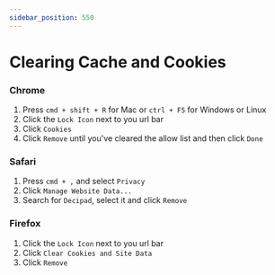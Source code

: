 ```yaml
---
sidebar_position: 550
---
```


# Clearing Cache and Cookies

### Chrome
1. Press `cmd + shift + R` for Mac or `ctrl + F5` for Windows or Linux
2. Click the `Lock Icon` next to you url bar
2. Click `Cookies`
2. Click `Remove` until you've cleared the allow list and then click `Done`

### Safari
1. Press `cmd + ,` and select `Privacy`
2. Click `Manage Website Data...`
3. Search for `Decipad`, select it and click `Remove`

### Firefox
1. Click the `Lock Icon` next to you url bar
2. Click `Clear Cookies and Site Data`
3. Click `Remove`
